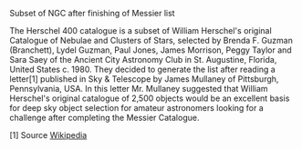 Subset of NGC after finishing of Messier list

The Herschel 400 catalogue is a subset of William Herschel's original Catalogue of Nebulae and Clusters of Stars, selected
by Brenda F. Guzman (Branchett), Lydel Guzman, Paul Jones, James Morrison, Peggy Taylor and Sara Saey of the Ancient City Astronomy Club
in St. Augustine, Florida, United States c. 1980. They decided to generate the list after reading a letter[1] published in Sky & Telescope
by James Mullaney of Pittsburgh, Pennsylvania, USA. In this letter Mr. Mullaney suggested that William Herschel's original catalogue
of 2,500 objects would be an excellent basis for deep sky object selection for amateur astronomers looking for a challenge after completing
the Messier Catalogue.


[1] Source [Wikipedia](https://en.wikipedia.org/wiki/Herschel_400_Catalogue)